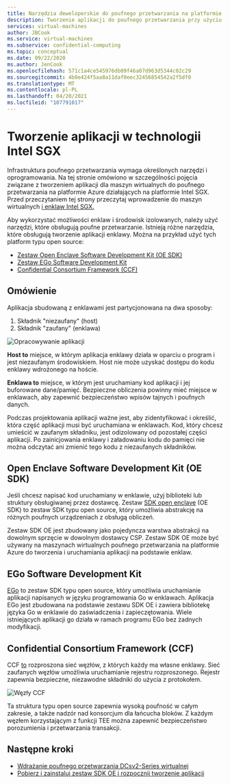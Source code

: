 ```yaml
---
title: Narzędzia deweloperskie do poufnego przetwarzania na platformie Azure
description: Tworzenie aplikacji do poufnego przetwarzania przy użyciu narzędzi i bibliotek
services: virtual-machines
author: JBCook
ms.service: virtual-machines
ms.subservice: confidential-computing
ms.topic: conceptual
ms.date: 09/22/2020
ms.author: JenCook
ms.openlocfilehash: 571c1a4ce545976db09f46a07d963d5344c02c29
ms.sourcegitcommit: 4b0e424f5aa8a11daf0eec32456854542a2f5df0
ms.translationtype: MT
ms.contentlocale: pl-PL
ms.lasthandoff: 04/20/2021
ms.locfileid: "107791017"
---
```

# <a name="application-development-on-intel-sgx"></a>Tworzenie aplikacji w technologii Intel SGX 


Infrastruktura poufnego przetwarzania wymaga określonych narzędzi i oprogramowania. Na tej stronie omówiono w szczególności pojęcia związane z tworzeniem aplikacji dla maszyn wirtualnych do poufnego przetwarzania na platformie Azure działających na platformie Intel SGX. Przed przeczytaniem tej strony przeczytaj wprowadzenie do maszyn wirtualnych [i enklaw Intel SGX.](confidential-computing-enclaves.md) 

Aby wykorzystać możliwości enklaw i środowisk izolowanych, należy użyć narzędzi, które obsługują poufne przetwarzanie. Istnieją różne narzędzia, które obsługują tworzenie aplikacji enklawy. Można na przykład użyć tych platform typu open source: 

- [Zestaw Open Enclave Software Development Kit (OE SDK)](#oe-sdk)
- [Zestaw EGo Software Development Kit](#ego)
- [Confidential Consortium Framework (CCF)](#ccf)

## <a name="overview"></a>Omówienie

Aplikacja sbudowaną z enklawami jest partycjonowana na dwa sposoby:

1. Składnik "niezaufany" (host)
1. Składnik "zaufany" (enklawa)


![Opracowywanie aplikacji](media/application-development/oe-sdk.png)


**Host to** miejsce, w którym aplikacja enklawy działa w oparciu o program i jest niezaufanym środowiskiem. Host nie może uzyskać dostępu do kodu enklawy wdrożonego na hoście. 

**Enklawa to** miejsce, w którym jest uruchamiany kod aplikacji i jej buforowane dane/pamięć. Bezpieczne obliczenia powinny mieć miejsce w enklawach, aby zapewnić bezpieczeństwo wpisów tajnych i poufnych danych. 


Podczas projektowania aplikacji ważne jest, aby zidentyfikować i określić, która część aplikacji musi być uruchamiana w enklawach. Kod, który chcesz umieścić w zaufanym składniku, jest odizolowany od pozostałej części aplikacji. Po zainicjowania enklawy i załadowaniu kodu do pamięci nie można odczytać ani zmienić tego kodu z niezaufanych składników. 

## <a name="open-enclave-software-development-kit-oe-sdk"></a>Open Enclave Software Development Kit (OE SDK) <a id="oe-sdk"></a>

Jeśli chcesz napisać kod uruchamiany w enklawie, użyj biblioteki lub struktury obsługiwanej przez dostawcę. Zestaw [SDK open enclave](https://github.com/openenclave/openenclave) (OE SDK) to zestaw SDK typu open source, który umożliwia abstrakcję na różnych poufnych urządzeniach z obsługą obliczeń. 

Zestaw SDK OE jest zbudowany jako pojedyncza warstwa abstrakcji na dowolnym sprzęcie w dowolnym dostawcy CSP. Zestaw SDK OE może być używany na maszynach wirtualnych poufnego przetwarzania na platformie Azure do tworzenia i uruchamiania aplikacji na podstawie enklaw.

## <a name="ego-software-development-kit"></a>EGo Software Development Kit <a id="ego"></a>

[EGo](https://ego.dev/) to zestaw SDK typu open source, który umożliwia uruchamianie aplikacji napisanych w języku programowania Go w enklawach. Aplikacja EGo jest zbudowana na podstawie zestawu SDK OE i zawiera bibliotekę języka Go w enklawie do zaświadczenia i zapieczętowania. Wiele istniejących aplikacji go działa w ramach programu EGo bez żadnych modyfikacji.  

## <a name="confidential-consortium-framework-ccf"></a>Confidential Consortium Framework (CCF) <a id="ccf"></a>

CCF [to](https://github.com/Microsoft/CCF) rozproszona sieć węzłów, z których każdy ma własne enklawy. Sieć zaufanych węzłów umożliwia uruchamianie rejestru rozproszonego. Rejestr zapewnia bezpieczne, niezawodne składniki do użycia z protokołem. 

![Węzły CCF](media/application-development/ccf.png)

Ta struktura typu open source zapewnia wysoką poufność w całym zakresie, a także nadzór nad konsorcjum dla łańcucha bloków. Z każdym węzłem korzystającym z funkcji TEE można zapewnić bezpieczeństwo porozumienia i przetwarzania transakcji.


## <a name="next-steps"></a>Następne kroki 
- [Wdrażanie poufnego przetwarzania DCsv2-Series wirtualnej](quick-create-portal.md)
- [Pobierz i zainstaluj zestaw SDK OE i rozpocznij tworzenie aplikacji](https://github.com/openenclave/openenclave)
